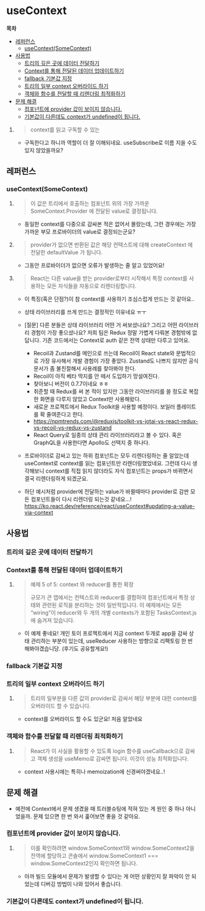 # useContext

**목차**

- [레퍼런스](#레퍼런스)
  - [useContext(SomeContext)](#usecontextsomecontext)
- [사용법](#사용법)
  - [트리의 깊은 곳에 데이터 전달하기](#트리의-깊은-곳에-데이터-전달하기)
  - [Context를 통해 전달된 데이터 업데이트하기](#context를-통해-전달된-데이터-업데이트하기)
  - [fallback 기본값 지정](#fallback-기본값-지정)
  - [트리의 일부 context 오버라이드 하기](#트리의-일부-context-오버라이드-하기)
  - [객체와 함수를 전달할 때 리렌더링 최적화하기](#객체와-함수를-전달할-때-리렌더링-최적화하기)
- [문제 해결](#문제-해결)
  - [컴포넌트에 provider 값이 보이지 않습니다.](#컴포넌트에-provider-값이-보이지-않습니다)
  - [기본값이 다른데도 context가 undefined이 됩니다.](#기본값이-다른데도-context가-undefined이-됩니다)

1. > context를 읽고 구독할 수 있는

   - 구독한다고 하니까 역할이 더 잘 이해되네요. useSubscribe로 이름 지을 수도 있지 않았을까요?

## 레퍼런스

### useContext(SomeContext)

1. > 이 값은 트리에서 호출하는 컴포넌트 위의 가장 가까운 SomeContext.Provider 에 전달된 value로 결정됩니다.

   - 동일한 context를 다중으로 감싸본 적은 없어서 몰랐는데, 그런 경우에는 가장 가까운 부모 프로바이더의 value로 결정되는군요?

2. > provider가 없으면 반환된 값은 해당 컨텍스트에 대해 createContext 에 전달한 defaultValue 가 됩니다.

   - 그동안 프로바이더가 없으면 오류가 발생하는 줄 알고 있었어요!

3. > React는 다른 value을 받는 provider로부터 시작해서 특정 context를 사용하는 모든 자식들을 자동으로 리렌더링합니다.

   - 이 특징(혹은 단점?)이 참 context를 사용하기 조심스럽게 만드는 것 같아요..
   - 상태 라이브러리를 쓰게 만드는 결정적인 이유네요 ㅠㅜ
   - [질문] 다른 분들은 상태 라이브러리 어떤 거 써보셨나요? 그리고 어떤 라이브러리 경험이 가장 좋으셨나요? 저희 팀은 Redux 정말 가볍게 다뤄본 경험밖에 없답니다. 기존 코드에서는 Context로 auth 같은 전역 상태만 다루고 있어요.

     - Recoil과 Zustand를 메인으로 쓰는데 Recoil이 React state와 문법적으로 가장 유사해서 개발 경험이 가장 좋았다. Zustand도 나쁘지 않지만 공식 문서가 좀 불친절해서 사용례를 찾아봐야 한다.
     - Recoil이 아직 베타 딱지를 안 떼서 도입하기 망설여진다.
     - 찾아보니 버전이 0.7.7이네요 ㅎㅎ
     - 취준할 때 Redux를 써 본 적이 있지만 그동안 라이브러리를 쓸 정도로 복잡한 화면을 다루지 않았고 Context만 사용해왔다.
     - 새로운 프로젝트에서 Redux Toolkit을 사용할 예정이다. 보일러 플레이트를 확 줄여준다고 한다.
     - https://npmtrends.com/@reduxjs/toolkit-vs-jotai-vs-react-redux-vs-recoil-vs-redux-vs-zustand
     - React Query로 일종의 상태 관리 라이브러리라고 볼 수 있다. 혹은 GraphQL을 사용한다면 Apollo도 선택지 중 하나다.

   - 프로바이더로 감싸고 있는 하위 컴포넌트는 모두 리렌더링하는 줄 알았는데 useContext로 context를 읽는 컴포넌트만 리렌더링했었네요. 그런데 다시 생각해보니 context를 직접 읽지 않더라도 자식 컴포넌트는 props가 바뀌면서 결국 리렌더링하게 되겠군요.
   - 하단 예시처럼 provider에 전달하는 value가 바뀔때마다 provider로 감싼 모든 컴포넌트들이 다시 리렌더링 되는것 같네요…! https://ko.react.dev/reference/react/useContext#updating-a-value-via-context

## 사용법

### 트리의 깊은 곳에 데이터 전달하기

### Context를 통해 전달된 데이터 업데이트하기

1. > 예제 5 of 5: context 와 reducer를 통한 확장
   >
   > 규모가 큰 앱에서는 컨텍스트와 reducer를 결합하여 컴포넌트에서 특정 상태와 관련된 로직을 분리하는 것이 일반적입니다. 이 예제에서는 모든 “wiring”이 reducer와 두 개의 개별 contexts가 포함된 TasksContext.js에 숨겨져 있습니다.

   - 이 예제 좋네요! 개인 토이 프로젝트에서 지금 context 두개로 app을 감싸 상태 관리하는 부분이 있는데, useReducer 사용하는 방향으로 리팩토링 한 번 해봐야겠습니당. (후기도 공유할게요!)

### fallback 기본값 지정

### 트리의 일부 context 오버라이드 하기

1.  > 트리의 일부분을 다른 값의 provider로 감싸서 해당 부분에 대한 context를 오버라이드 할 수 있습니다.

    - context를 오버라이드 할 수도 있군요! 처음 알았네요

### 객체와 함수를 전달할 때 리렌더링 최적화하기

1. > React가 이 사실을 활용할 수 있도록 login 함수를 useCallback으로 감싸고 객체 생성을 useMemo로 감싸면 됩니다. 이것이 성능 최적화입니다.

   - context 사용시에는 특히나 memoization에 신경써야겠네요..!

## 문제 해결

- 예전에 Context에서 문제 생겼을 때 트러블슈팅에 적혀 있는 게 원인 중 하나 아니었을까. 문제 있으면 한 번 와서 훑어보면 좋을 것 같아요.

### 컴포넌트에 provider 값이 보이지 않습니다.

1. > 이를 확인하려면 window.SomeContext1와 window.SomeContext2을 전역에 할당하고 콘솔에서 window.SomeContext1 === window.SomeContext2인지 확인하면 됩니다.

   - 아까 빌드 모듈에서 문제가 발생할 수 있다는 게 어떤 상황인지 잘 파악이 안 되었는데 디버깅 방법이 나와 있어서 좋습니다.

### 기본값이 다른데도 context가 undefined이 됩니다.
